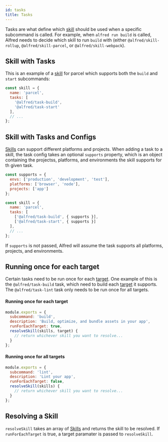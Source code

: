 ```yaml
---
id: tasks
title: Tasks
---
```


Tasks are what define which [skill](skills) should be used when a specific subcommand is called. For example, when `alfred run build` is called, Alfred needs to decide which skill to run `build` with (either `@alfred/skill-rollup`, `@alfred/skill-parcel`, or `@alfred/skill-webpack`).

## Skill with Tasks

This is an example of a [skill](skills) for parcel which supports both the `build` and `start` subcommands:

```js
const skill = {
  name: 'parcel',
  tasks: [
    '@alfred/task-build',
    '@alfred/task-start'
  ],
  // ...
};
```

## Skill with Tasks and Configs

[Skills](skills) can support different platforms and projects. When adding a task to a skill, the task config takes an optional `supports` property, which is an object containing the projectss, platforms, and environments the skill supports for th given task.

```js
const supports = {
  envs: ['production', 'development', 'test'],
  platforms: ['browser', 'node'],
  projects: ['app']
};

const skill = {
  name: 'parcel',
  tasks: [
    ['@alfred/task-build', { supports }],
    ['@alfred/task-start', { supports }]
  ],
  // ...
};
```

If `supports` is not passed, Alfred will assume the task supports all platforms, projects, and environments.

## Running once for each target

Certain tasks need to be run once for each [target](migrating-to-alfred#targets). One example of this is the `@alfred/task-build` task, which need to build each [target](migrating-to-alfred#targets) it supports. The `@alfred/task-lint` task only needs to be run once for all targets.

#### Running once for each target

```js
module.exports = {
  subcommand: 'build',
  description: 'Build, optimize, and bundle assets in your app',
  runForEachTarget: true,
  resolveSkill(skills, target) {
    // return whichever skill you want to resolve...
  }
};

```

#### Running once for all targets

```js
module.exports = {
  subcommand: 'lint',
  description: 'Lint your app',
  runForEachTarget: false,
  resolveSkill(skills) {
    // return whichever skill you want to resolve...
  }
};
```

## Resolving a Skill

`resolveSkill` takes an array of [Skills](skills) and returns the skill to be resolved. If `runForEachTarget` is true, a target paramater is passed to `resolveSkill`.
